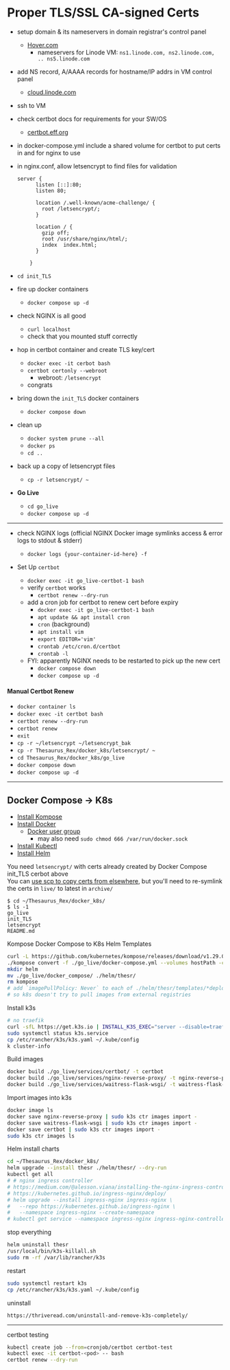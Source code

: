 # Proper TLS/SSL CA-signed Certs
- setup domain & its nameservers in domain registrar's control panel
    - [Hover.com](https://www.hover.com/control_panel/domain)
        - nameservers for Linode VM: `ns1.linode.com, ns2.linode.com, .. ns5.linode.com`
- add NS record, A/AAAA records for hostname/IP addrs in VM control panel
    - [cloud.linode.com](https://cloud.linode.com/domains/)
- ssh to VM
- check certbot docs for requirements for your SW/OS
    - [certbot.eff.org](https://certbot.eff.org/)
- in docker-compose.yml include a shared volume for certbot to put certs in and for nginx to use
- in nginx.conf, allow letsencrypt to find files for validation
    ```
    server {
          listen [::]:80;
          listen 80;

          location /.well-known/acme-challenge/ {
            root /letsencrypt/;
          }

          location / {
            gzip off;
            root /usr/share/nginx/html/;
            index  index.html;
          }

        }
    ```

- `cd init_TLS`
- fire up docker containers
    - `docker compose up -d`
- check NGINX is all good
    - `curl localhost`
    - check that you mounted stuff correctly
- hop in certbot container and create TLS key/cert
    - `docker exec -it cerbot bash`
    - `certbot certonly --webroot`
        - webroot: `/letsencrypt`
    - congrats

- bring down the `init_TLS` docker containers
    - `docker compose down`
- clean up
    - `docker system prune --all`
    - `docker ps`
    - `cd ..`
- back up a copy of letsencrypt files
    - `cp -r letsencrypt/ ~`
- **Go Live**
    - `cd go_live`
    - `docker compose up -d`

---

- check NGINX logs (official NGINX Docker image symlinks access & error logs to stdout & stderr)
    - `docker logs {your-container-id-here} -f`

- Set Up `certbot`
    - `docker exec -it go_live-certbot-1 bash`
    - verify `certbot` works
        - `certbot renew --dry-run`
    - add a cron job for certbot to renew cert before expiry
        - `docker exec -it go_live-certbot-1 bash`
        - `apt update && apt install cron`
        - `cron` (background)
        - `apt install vim`
        - `export EDITOR='vim'`
        - `crontab /etc/cron.d/certbot`
        - `crontab -l`
    - FYI: apparently NGINX needs to be restarted to pick up the new cert
        - `docker compose down`
        - `docker compose up -d`

#### Manual Certbot Renew
- `docker container ls`
- `docker exec -it certbot bash`
- `certbot renew --dry-run`
- `certbot renew`
- `exit`
- `cp -r ~/letsencrypt ~/letsencrypt_bak`
- `cp -r Thesaurus_Rex/docker_k8s/letsencrypt/ ~`
- `cd Thesaurus_Rex/docker_k8s/go_live`
- `docker compose down`
- `docker compose up -d`

---

## Docker Compose -> K8s

- [Install Kompose](https://github.com/kubernetes/kompose)
- [Install Docker](https://docs.docker.com/engine/install/debian/)
    - [Docker user group](https://docs.docker.com/engine/install/linux-postinstall/)
        - may also need `sudo chmod 666 /var/run/docker.sock`
- [Install Kubectl](https://kubernetes.io/docs/tasks/tools/install-kubectl-linux/)
- [Install Helm](https://helm.sh/docs/intro/install/)

You need `letsencrypt/` with certs already created by Docker Compose init\_TLS cerbot above\
You can [use scp to copy certs from elsewhere](https://github.com/treatmesubj/Tips-Tricks/blob/master/networking/scp_ssh_file_copy.txt), but you'll need to re-symlink the certs in `live/` to latest in `archive/`
```
$ cd ~/Thesaurus_Rex/docker_k8s/
$ ls -1
go_live
init_TLS
letsencrypt
README.md
```

Kompose Docker Compose to K8s Helm Templates
```bash
curl -L https://github.com/kubernetes/kompose/releases/download/v1.29.0/kompose-linux-amd64 -o kompose
./kompose convert -f ./go_live/docker-compose.yml --volumes hostPath -c
mkdir helm
mv ./go_live/docker_compose/ ./helm/thesr/
rm kompose
# add `imagePullPolicy: Never` to each of ./helm/thesr/templates/*deployment.yaml
# so k8s doesn't try to pull images from external registries
```

Install k3s
```bash
# no traefik
curl -sfL https://get.k3s.io | INSTALL_K3S_EXEC="server --disable=traefik" K3S_KUBECONFIG_MODE="644" sh -s -
sudo systemctl status k3s.service
cp /etc/rancher/k3s/k3s.yaml ~/.kube/config
k cluster-info
```

Build images
```bash
docker build ./go_live/services/certbot/ -t certbot
docker build ./go_live/services/nginx-reverse-proxy/ -t nginx-reverse-proxy
docker build ./go_live/services/waitress-flask-wsgi/ -t waitress-flask-wsgi
```

Import images into k3s
```bash
docker image ls
docker save nginx-reverse-proxy | sudo k3s ctr images import -
docker save waitress-flask-wsgi | sudo k3s ctr images import -
docker save certbot | sudo k3s ctr images import -
sudo k3s ctr images ls
```

Helm install charts
```bash
cd ~/Thesaurus_Rex/docker_k8s/
helm upgrade --install thesr ./helm/thesr/ --dry-run
kubectl get all
# # nginx ingress controller
# https://medium.com/@alesson.viana/installing-the-nginx-ingress-controller-on-k3s-df2c68cae3c8
# https://kubernetes.github.io/ingress-nginx/deploy/
# helm upgrade --install ingress-nginx ingress-nginx \
#   --repo https://kubernetes.github.io/ingress-nginx \
#   --namespace ingress-nginx --create-namespace
# kubectl get service --namespace ingress-nginx ingress-nginx-controller --output wide --watch
```

stop everything
```bash
helm uninstall thesr
/usr/local/bin/k3s-killall.sh
sudo rm -rf /var/lib/rancher/k3s
```

restart
```bash
sudo systemctl restart k3s
cp /etc/rancher/k3s/k3s.yaml ~/.kube/config
```

uninstall
```
https://thriveread.com/uninstall-and-remove-k3s-completely/
```

---

certbot testing
```bash
kubectl create job --from=cronjob/certbot certbot-test
kubectl exec -it certbot-<pod> -- bash
certbot renew --dry-run
```
